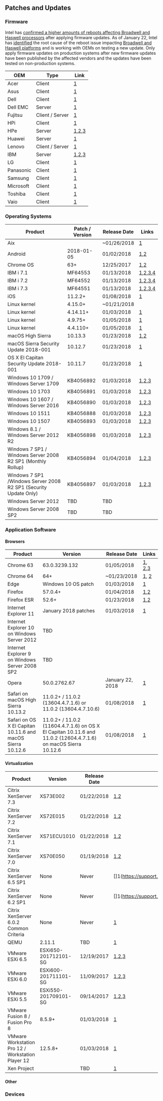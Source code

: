 ## Patches and Updates

### Firmware

Intel has [confirmed a higher amounts of reboots affecting Broadwell and Haswell processors](https://newsroom.intel.com/news/intel-security-issue-update-addressing-reboot-issues/) after applying firmware updates. As of January 22, Intel has [identified](https://security-center.intel.com/advisory.aspx?intelid=INTEL-SA-00088&languageid=en-fr) the root cause of the reboot issue impacting [Broadwell and Haswell platforms](https://newsroom.intel.com/wp-content/uploads/sites/11/2018/01/microcode-update-guidance.pdf) and is working with OEMs on testing a new update. Only apply firmware updates on production systems after new firmware updates have been published by the affected vendors and the updates have been tested on non-production systems.


| OEM | Type | Link |
| --- | ---- | ---- |
| Acer | Client | [1](https://us.answers.acer.com/app/answers/detail/a_id/53104) |
| Asus| Client | [1](https://www.asus.com/News/YQ3Cr4OYKdZTwnQK) |
| Dell | Client | [1](https://www.dell.com/support/meltdown-spectre) |
| Dell EMC | Server | [1](https://www.dell.com/support/meltdown-spectre) |
| Fujitsu | Client / Server | [1](https://www.fujitsu.com/global/support/products/software/security/products-f/jvn-93823979e.html) | 
| HPi | Client | [1](https://support.hp.com/document/c05869091) |
| HPe | Server | [1](http://h22208.www2.hpe.com/eginfolib/securityalerts/SCAM/Side_Channel_Analysis_Method.html),[2](https://support.hpe.com/hpsc/doc/public/display?sp4ts.oid=null&docLocale=en_US&docId=emr_na-a00039267en_us),[3](https://support.hpe.com/hpsc/doc/public/display?docId=emr_na-hpesbhf03805en_us) | 
| Huawei | Server | [1](http://www.huawei.com/au/psirt/security-notices/huawei-sn-20180104-01-intel-en) |
| Lenovo | Client / Server | [1](https://support.lenovo.com/us/en/solutions/len-18282) |
| IBM | Server | [1](https://www.ibm.com/blogs/psirt/ibm-security-bulletin-power-firmware-update-released-address-common-vulnerabilities-exposures-issue-numbers-cve-2017-5715-cve-2017-5753-cve-2017-5754-known-spectre-m/),[2](http://www-01.ibm.com/support/docview.wss?uid=isg3T1026811),[3](https://www.ibm.com/blogs/psirt/potential-impact-processors-power-family/) |
| LG | Client | [1](https://www.lg.com/us/support) |
| Panasonic | Client | [1](https://pc-dl.panasonic.co.jp/itn/vuln/g18-001.html) |
| Samsung | Client | [1](http://www.samsung.com/uk/support/intel_update/) |
| Microsoft | Client | [1](https://support.microsoft.com/en-us/help/4073065) |
| Toshiba | Client | [1](http://go.toshiba.com/intel-side-channel) |
| Vaio | Client | [1](https://solutions.vaio.com/3316) |

### Operating Systems
| Product | Patch / Version | Release Date | Links |
| --- | --- | --- | --- |
| Aix | | ~01/26/2018 | [1](https://www.ibm.com/blogs/psirt/potential-impact-processors-power-family/) |
| Android | 2018-01-05 | 01/02/2018 | [1](https://support.google.com/faqs/answer/7622138#android),[2](https://source.android.com/security/bulletin/2018-01-01) |
| Chrome OS | 63+ | 12/25/2017 | [1](https://support.google.com/faqs/answer/7622138#chromeos),[2](https://www.chromium.org/a/chromium.org/dev/chrome-os-devices-and-kernel-versions) |
| IBM i 7.1 | MF64553 | 01/13/2018 | [1](http://www-01.ibm.com/support/docview.wss?uid=nas3MF64553),[2](http://www-01.ibm.com/support/docview.wss?uid=nas8N1022433),[3](https://www.ibm.com/blogs/psirt/ibm-security-bulletin-ibm-released-ptfs-response-vulnerabilities-known-spectre-meltdown/),[4](https://www.ibm.com/blogs/psirt/potential-impact-processors-power-family/) |
| IBM i 7.2 | MF64552 | 01/13/2018 | [1](http://www-01.ibm.com/support/docview.wss?uid=nas3MF64552),[2](http://www-01.ibm.com/support/docview.wss?uid=nas8N1022433),[3](https://www.ibm.com/blogs/psirt/ibm-security-bulletin-ibm-released-ptfs-response-vulnerabilities-known-spectre-meltdown/),[4](https://www.ibm.com/blogs/psirt/potential-impact-processors-power-family/) |
| IBM i 7.3 | MF64551 | 01/13/2018 | [1](http://www-01.ibm.com/support/docview.wss?uid=nas3MF64551),[2](http://www-01.ibm.com/support/docview.wss?uid=nas8N1022433),[3](https://www.ibm.com/blogs/psirt/ibm-security-bulletin-ibm-released-ptfs-response-vulnerabilities-known-spectre-meltdown/),[4](https://www.ibm.com/blogs/psirt/potential-impact-processors-power-family/) |
| iOS | 11.2.2+ | 01/08/2018 | [1](https://support.apple.com/en-us/HT208401) |
| Linux kernel | 4.15.0+ | ~01/21/2018| |
| Linux kernel | 4.14.11+ | 01/03/2018 | [1](https://cdn.kernel.org/pub/linux/kernel/v4.x/ChangeLog-4.14.11) |
| Linux kernel | 4.9.75+ | 01/05/2018 | [1](https://cdn.kernel.org/pub/linux/kernel/v4.x/ChangeLog-4.9.75) |
| Linux kernel | 4.4.110+ | 01/05/2018 | [1](https://cdn.kernel.org/pub/linux/kernel/v4.x/ChangeLog-4.4.110)|
| macOS High Sierra | 10.13.3 | 01/23/2018 | [1](https://support.apple.com/en-us/HT208465),[2](https://support.apple.com/en-us/HT208331) |
| macOS Sierra Security Update 2018-001 | 10.12.7 | 01/23/2018 | [1](https://support.apple.com/en-us/HT208465) |
| OS X El Capitan Security Update 2018-001 | 10.11.7 | 01/23/2018 | [1](https://support.apple.com/en-us/HT208465) |
| Windows 10 1709 / Windows Server 1709 | KB4056892 | 01/03/2018 | [1](https://portal.msrc.microsoft.com/en-us/security-guidance/advisory/ADV180002),[2](https://support.microsoft.com/en-us/help/4073757/protect-your-windows-devices-against-spectre-meltdown),[3](https://support.microsoft.com/en-us/help/4056892) |
| Windows 10 1703 | KB4056891 | 01/03/2018 | [1](https://portal.msrc.microsoft.com/en-us/security-guidance/advisory/ADV180002),[2](https://support.microsoft.com/en-us/help/4073757/protect-your-windows-devices-against-spectre-meltdown),[3](https://support.microsoft.com/en-us/help/4056891) |
| Windows 10 1607 / Windows Server 2016 | KB4056890 | 01/03/2018 | [1](https://portal.msrc.microsoft.com/en-us/security-guidance/advisory/ADV180002),[2](https://support.microsoft.com/en-us/help/4073757/protect-your-windows-devices-against-spectre-meltdown),[3](https://support.microsoft.com/en-us/help/4056890) |
| Windows 10 1511 | KB4056888 | 01/03/2018 | [1](https://portal.msrc.microsoft.com/en-us/security-guidance/advisory/ADV180002),[2](https://support.microsoft.com/en-us/help/4073757/protect-your-windows-devices-against-spectre-meltdown),[3](https://support.microsoft.com/en-us/help/4056888) |
| Windows 10 1507 | KB4056893 | 01/03/2018 | [1](https://portal.msrc.microsoft.com/en-us/security-guidance/advisory/ADV180002),[2](https://support.microsoft.com/en-us/help/4073757/protect-your-windows-devices-against-spectre-meltdown),[3](https://support.microsoft.com/en-us/help/4056893) |
| Windows 8.1 / Windows Server 2012 R2 | KB4056898 | 01/03/2018 | [1](https://portal.msrc.microsoft.com/en-us/security-guidance/advisory/ADV180002),[2](https://support.microsoft.com/en-us/help/4073757/protect-your-windows-devices-against-spectre-meltdown),[3](https://support.microsoft.com/en-us/help/4056898) |
| Windows 7 SP1 / Windows Server 2008 R2 SP1 (Monthly Rollup) | KB4056894 | 01/04/2018 | [1](https://portal.msrc.microsoft.com/en-us/security-guidance/advisory/ADV180002),[2](https://support.microsoft.com/en-us/help/4073757/protect-your-windows-devices-against-spectre-meltdown),[3](https://support.microsoft.com/en-us/help/4056894) |
| Windows 7 SP1 /Windows Server 2008 R2 SP1 (Security Update Only) | KB4056897 | 01/03/2018 | [1](https://portal.msrc.microsoft.com/en-us/security-guidance/advisory/ADV180002),[2](https://support.microsoft.com/en-us/help/4073757/protect-your-windows-devices-against-spectre-meltdown),[3](https://support.microsoft.com/en-us/help/4056897) |
| Windows Server 2012 | TBD | TBD | |
| Windows Server 2008 SP2 | TBD | TBD | |

### Application Software

#### Browsers

| Product | Version | Release Date | Links |
| --- | --- | --- | --- |
| Chrome 63 | 63.0.3239.132 | 01/05/2018 | [1](https://www.chromium.org/Home/chromium-security/ssca), [2](https://chromereleases.googleblog.com/2018/01/stable-channel-update-for-desktop.html),[3]() |
| Chrome 64 | 64+ | ~01/23/2018 | [1](https://support.google.com/faqs/answer/7622138#chrome), [2](https://github.com/v8/v8/wiki/Untrusted-code-mitigations)  |
| Edge | Windows 10 OS patch | 01/03/2018 | [1](https://blogs.windows.com/msedgedev/2018/01/03/speculative-execution-mitigations-microsoft-edge-internet-explorer/) |
| Firefox | 57.0.4+ | 01/04/2018 | [1](https://www.mozilla.org/en-US/security/advisories/mfsa2018-01/),[2](https://blog.mozilla.org/security/2018/01/03/mitigations-landing-new-class-timing-attack/) |
| Firefox ESR | 52.6+ | 01/23/2018 | [1](https://www.mozilla.org/en-US/security/advisories/mfsa2018-01/),[2](https://blog.mozilla.org/security/2018/01/03/mitigations-landing-new-class-timing-attack/) |
| Internet Explorer 11 | January 2018 patches | 01/03/2018 | [1](https://blogs.windows.com/msedgedev/2018/01/03/speculative-execution-mitigations-microsoft-edge-internet-explorer/) |
| Internet Explorer 10 on Windows Server 2012 | TBD | | |
| Internet Explorer 9 on Windows Server 2008 SP2 | TBD | | |
| Opera | 50.0.2762.67 | January 22, 2018| [1](https://blogs.opera.com/desktop/2018/01/opera-50-0-2762-67-stable-update/) |
| Safari on macOS High Sierra 10.13.2 | 11.0.2+ / 11.0.2 (13604.4.7.1.6) or 11.0.2 (13604.4.7.10.6)| 01/08/2018 | [1](https://support.apple.com/en-us/HT208397) |
| Safari on OS X El Capitan 10.11.6 and macOS Sierra 10.12.6 | 11.0.2+ / 11.0.2 (11604.4.7.1.6) on OS X El Capitan 10.11.6 and 11.0.2 (12604.4.7.1.6) on macOS Sierra 10.12.6 | 01/08/2018| [1](https://support.apple.com/en-us/HT208403) |

#### Virtualization

| Product | Version | Release Date | Links |
| --- | --- | --- | --- |
| Citrix XenServer 7.3 | XS73E002 | 01/22/2018 | [1](https://support.citrix.com/article/CTX231721),[2](https://support.citrix.com/article/CTX231390) |
| Citrix XenServer 7.2 | XS72E015 | 01/22/2018 | [1](https://support.citrix.com/article/CTX231720),[2](https://support.citrix.com/article/CTX231390) |
| Citrix XenServer 7.1 | XS71ECU1010 | 01/22/2018 | [1](https://support.citrix.com/article/CTX231719),[2](https://support.citrix.com/article/CTX231390) |
| Citrix XenServer 7.0 | XS70E050 | 01/19/2018 | [1](https://support.citrix.com/article/CTX230787),[2](https://support.citrix.com/article/CTX231390) |
| Citrix XenServer 6.5 SP1 | None | Never | []1(https://support.citrix.com/article/CTX231390) |
| Citrix XenServer 6.2 SP1 | None | Never | []1(https://support.citrix.com/article/CTX231390) |
| Citrix XenServer 6.0.2 Common Criteria | None | Never | [1](https://support.citrix.com/article/CTX231390) |
| QEMU | 2.11.1 | TBD | [1](https://www.qemu.org/2018/01/04/spectre/) |
| VMware ESXi 6.5 | ESXi650-201712101-SG | 12/19/2017 | [1](https://www.vnware.com/us/security/advisories/VMSA-2018-0002.html),[2](https://kb.vmware.com/s/article/2151102),[3](https://kb.vmware.com/s/article/2151099) |
| VMware ESXi 6.0 | ESXi600-201711101-SG | 11/09/2017 | [1](https://www.vnware.com/us/security/advisories/VMSA-2018-0002.html),[2](https://kb.vmware.com/s/article/2151126),[3](http://kb.vmware.com/kb/2151132) |
| VMware ESXi 5.5 | ESXi550-201709101-SG | 09/14/2017| [1](https://www.vnware.com/us/security/advisories/VMSA-2018-0002.html),[2](https://kb.vmware.com/s/article/2150882),[3](https://kb.vmware.com/s/article/2150876) |
| VMware Fusion 8 / Fusion Pro 8 | 8.5.9+ | 01/03/2018 | [1](https://www.vnware.com/us/security/advisories/VMSA-2018-0002.html) |
| VMware Workstation Pro 12 / Workstation Player 12 | 12.5.8+ | 01/03/2018 | [1](https://www.vnware.com/us/security/advisories/VMSA-2018-0002.html) |
| Xen Project | | TBD| [1](https://xenbits.xen.org/xsa/advisory-254.html) |

#### Other

### Devices
